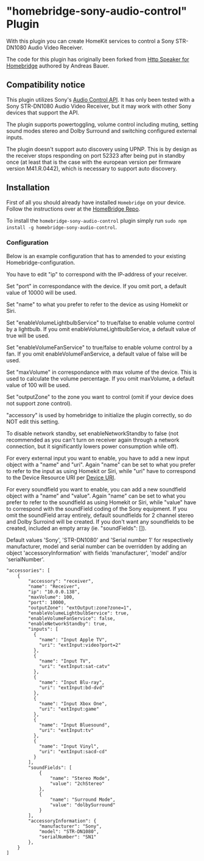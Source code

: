# "homebridge-sony-audio-control" Plugin
With this plugin you can create HomeKit services to control a Sony STR-DN1080 Audio Video Receiver.

The code for this plugin has originally been forked from [Http Speaker for Homebridge](https://github.com/Supereg/homebridge-http-speaker) authored by Andreas Bauer.

## Compatibility notice
This plugin utilizes Sony's [Audio Control API](https://developer.sony.com/audio-control-api). It has only been tested with a Sony STR-DN1080 Audio Video Receiver, but it may work with other Sony devices that support the API.

The plugin supports powertoggling, volume control including muting, setting sound modes stereo and Dolby Surround and switching configured external inputs.

The plugin doesn't support auto discovery using UPNP. This is by design as the receiver stops responding on port 52323 after being put in standby once (at least that is the case with the european version per firmware version M41.R.0442), which is necessary to support auto discovery.

## Installation
First of all you should already have installed `Homebridge` on your device. Follow the instructions over at the
[HomeBridge Repo](https://github.com/nfarina/homebridge).

To install the `homebridge-sony-audio-control` plugin simply run `sudo npm install -g homebridge-sony-audio-control`.

### Configuration
Below is an example configuration that has to amended to your existing Homebridge-configuration.

You have to edit "ip" to correspond with the IP-address of your receiver.

Set "port" in correspondance with the device. If you omit port, a default value of 10000 will be used.

Set "name" to what you prefer to refer to the device as using Homekit or Siri.

Set "enableVolumeLightbulbService" to true/false to enable volume control by a lightbulb. If you omit enableVolumeLightbulbService, a default value of true will be used.

Set "enableVolumeFanService" to true/false to enable volume control by a fan. If you omit enableVolumeFanService, a default value of false will be used.

Set "maxVolume" in correspondance with max volume of the device. This is used to calculate the volume percentage. If you omit maxVolume, a default value of 100 will be used.

Set "outputZone" to the zone you want to control (omit if your device does not support zone control).

"accessory" is used by homebridge to initialize the plugin correctly, so do NOT edit this setting.

To disable network standby, set enableNetworkStandby to false (not recommended as you can't turn on receiver again through a network connection, but it significantly lowers power consumption while off).

For every external input you want to enable, you have to add a new input object with a "name" and "uri". Again "name" can be set to what you prefer to refer to the input as using Homekit or Siri, while "uri" have to correspond to the Device Resource URI per [Device URI](https://developer.sony.com/audio-control-api/guides-and-examples/how-to-use-the-device-resource-uri/).

For every soundfield you want to enable, you can add a new soundfield object with a "name" and "value". Again "name" can be set to what you prefer to refer to the soundfield as using Homekit or Siri, while "value" have to correspond with the soundField coding of the Sony equipment. If you omit the soundField array entirely, default soundfields for 2 channel stereo and Dolby Surroind will be created. If you don't want any soundfields to be created, included an empty array (ie. "soundFields": []).

Default values 'Sony', 'STR-DN1080' and 'Serial number 1' for respectively manufacturer, model and serial number can be overridden by adding an object 'accessoryInformation' with fields 'manufacturer', 'model' and/or 'serialNumber'.

    "accessories": [
        {
            "accessory": "receiver",
            "name": "Receiver",
            "ip": "10.0.0.138",
            "maxVolume": 100,
            "port": 10000,
            "outputZone": "extOutput:zone?zone=1",
            "enableVolumeLightbulbService": true,
            "enableVolumeFanService": false,
            "enableNetworkStandby": true,
            "inputs": [
              {
                "name": "Input Apple TV",
                "uri": "extInput:video?port=2"
              },
              {
                "name": "Input TV",
                "uri": "extInput:sat-catv"
              },
              {
                "name": "Input Blu-ray",
                "uri": "extInput:bd-dvd"
              },
              {
                "name": "Input Xbox One",
                "uri": "extInput:game"
              },
              {
                "name": "Input Bluesound",
                "uri": "extInput:tv"
              },
              {
                "name": "Input Vinyl",
                "uri": "extInput:sacd-cd"
              }
            ],
            "soundFields": [
                {
                    "name": "Stereo Mode",
                    "value": "2chStereo"
                },
                {
                    "name": "Surround Mode",
                    "value": "dolbySurround"
                }
            ],
            "accessoryInformation": {
                "manufacturer": "Sony",
                "model": "STR-DN1080",
                "serialNumber": "SN1"
            },
        }
    ]
